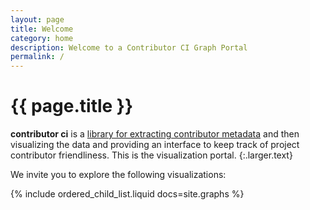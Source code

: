 ```yaml
---
layout: page
title: Welcome
category: home
description: Welcome to a Contributor CI Graph Portal
permalink: /
---
```


# {{ page.title }}

**contributor ci** is a <a href="https://contributor-ci.readthedocs.io" target="_blank">library for extracting contributor metadata</a> and then visualizing the data and providing an interface to keep track of project contributor friendliness. This is the visualization portal.
{:.larger.text}

We invite you to explore the following visualizations:

{% include ordered_child_list.liquid docs=site.graphs %}
